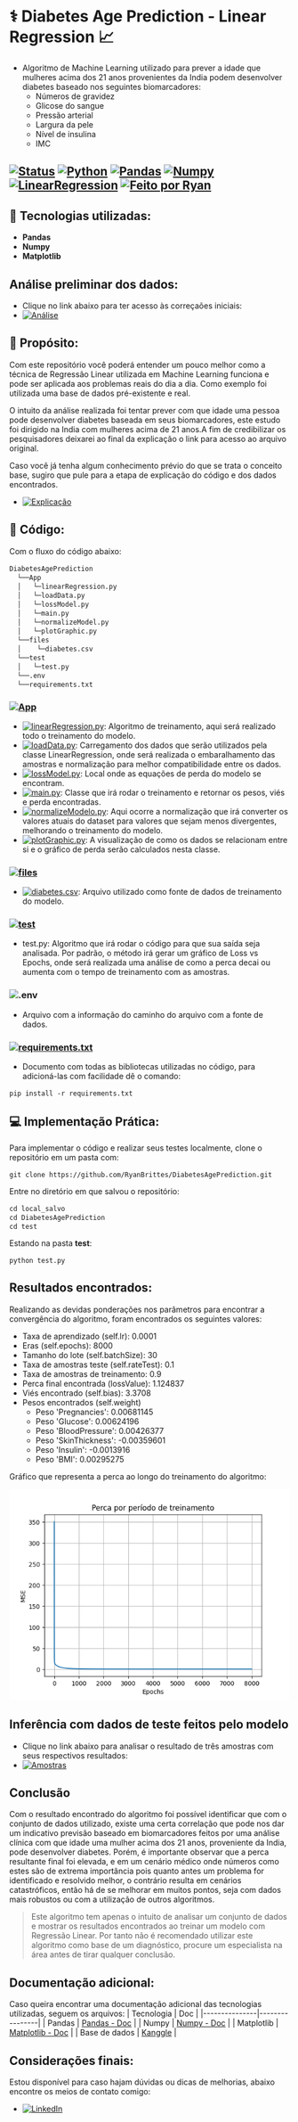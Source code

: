 # ⚕ Diabetes Age Prediction - Linear Regression :chart_with_upwards_trend:
- Algoritmo de Machine Learning utilizado para prever a idade que mulheres acima dos 21 anos provenientes da India podem desenvolver diabetes baseado nos seguintes biomarcadores:
  - Números de gravidez
  - Glicose do sangue
  - Pressão arterial
  - Largura da pele
  - Nível de insulina
  - IMC

[![Status](https://img.shields.io/badge/Status-Em%20Desenvolvimento-yellow)]()
[![Python](https://img.shields.io/badge/Python-3.13-blue?logo=python)]()
[![Pandas](https://img.shields.io/badge/Pandas-blue?logo=pandas)]()
[![Numpy](https://img.shields.io/badge/Numpy-lightgrey?logo=numpy)]()
[![LinearRegression](https://img.shields.io/badge/LinearRegression-purple)]()
[![Feito por Ryan](https://img.shields.io/badge/Feito%20por-Ryan%20Brittes-blue?logo=github)]()
---

## :beginner: Tecnologias utilizadas:
- **Pandas**
- **Numpy**
- **Matplotlib**

## Análise preliminar dos dados:
- Clique no link abaixo para ter acesso às correçaões iniciais:
- [![Análise](https://img.shields.io/badge/-Análise-orange)](./readme/graphics.md)

## :pencil: Propósito:
Com este repositório você poderá entender um pouco melhor como a técnica de Regressão Linear utilizada em Machine Learning funciona e pode ser aplicada aos problemas reais do dia a dia. Como exemplo foi utilizada uma base de dados pré-existente e real.

O intuito da análise realizada foi tentar prever com que idade uma pessoa pode desenvolver diabetes baseada em seus biomarcadores, este estudo foi dirigido na India com mulheres acima de 21 anos.A fim de credibilizar os pesquisadores deixarei ao final da explicação o link para acesso ao arquivo original.

Caso você já tenha algum conhecimento prévio do que se trata o conceito base, sugiro que pule para a etapa de explicação do código e dos dados encontrados.

- [![Explicação](https://img.shields.io/badge/-Explicação-yellow)](./readme/explainLinearRegression.md)

## :rocket: Código:
Com o fluxo do código abaixo:
```
DiabetesAgePrediction
  └──App
  │   └─linearRegression.py
  │   └─loadData.py
  │   └─lossModel.py
  │   └─main.py
  │   └─normalizeModel.py
  │   └─plotGraphic.py
  └──files
  │    └─diabetes.csv
  └──test
  │   └─test.py
  └──.env
  └──requirements.txt
```
### [![App](https://img.shields.io/badge/-App-yellow)](./App)
- [![linearRegression.py](https://img.shields.io/badge/-linearRegression.py-darkgreen)](./App/linearRegression.py): Algoritmo de treinamento, aqui será realizado todo o treinamento do modelo.
- [![loadData.py](https://img.shields.io/badge/-loadData.py-darkgreen)](./App/loadData.py): Carregamento dos dados que serão utilizados pela classe LinearRegression, onde será realizada o embaralhamento das amostras e normalização para melhor compatibilidade entre os dados.
- [![lossModel.py](https://img.shields.io/badge/-lossModel.py-darkgreen)](./App/lossModel.py): Local onde as equações de perda do modelo se encontram.
- [![main.py](https://img.shields.io/badge/-main.py-darkgreen)](./App/main.py): Classe que irá rodar o treinamento e retornar os pesos, viés e perda encontradas.
- [![normalizeModelo.py](https://img.shields.io/badge/-normalizeModelo.py-darkgreen)](./App/normalizeModelo.py): Aqui ocorre a normalização que irá converter os valores atuais do dataset para valores que sejam menos divergentes, melhorando o treinamento do modelo.
- [![plotGraphic.py](https://img.shields.io/badge/-plotGraphic.py-darkgreen)](./App/plotGraphic.py): A visualização de como os dados se relacionam entre si e o gráfico de perda serão calculados nesta classe.
### [![files](https://img.shields.io/badge/-files-yellow)](./files)
- [![diabetes.csv](https://img.shields.io/badge/-diabetes.csv-darkgreen)](./files/diabetes.csv): Arquivo utilizado como fonte de dados de treinamento do modelo.
### [![test](https://img.shields.io/badge/-test-yellow)](./test)
- test.py: Algoritmo que irá rodar o código para que sua saída seja analisada. Por padrão, o método irá gerar um gráfico de Loss vs Epochs, onde será realizada uma análise de como a perca decai ou aumenta com o tempo de treinamento com as amostras.
### ![.env](https://img.shields.io/badge/-.env-yellow)
- Arquivo com a informação do caminho do arquivo com a fonte de dados.
### [![requirements.txt](https://img.shields.io/badge/-requirements.txt-yellow)](./requirements.txt)
- Documento com todas as bibliotecas utilizadas no código, para adicioná-las com facilidade dê o comando:
```
pip install -r requirements.txt
```
## :computer: Implementação Prática:
Para implementar o código e realizar seus testes localmente, clone o repositório em um pasta com:
```
git clone https://github.com/RyanBrittes/DiabetesAgePrediction.git
```
Entre no diretório em que salvou o repositório:
```
cd local_salvo
cd DiabetesAgePrediction
cd test
```
Estando na pasta **test**:
```
python test.py
```

## Resultados encontrados:
Realizando as devidas ponderações nos parâmetros para encontrar a convergência do algoritmo, foram encontrados os seguintes valores:
- Taxa de aprendizado (self.lr): 0.0001
- Eras (self.epochs): 8000
- Tamanho do lote (self.batchSize): 30
- Taxa de amostras teste (self.rateTest): 0.1
- Taxa de amostras de treinamento: 0.9
- Perca final encontrada (lossValue): 1.124837
- Viés encontrado (self.bias): 3.3708
- Pesos encontrados (self.weight)
  - Peso 'Pregnancies': 0.00681145
  - Peso 'Glucose': 0.00624196
  - Peso 'BloodPressure': 0.00426377
  - Peso 'SkinThickness': -0.00359601
  - Peso 'Insulin': -0.0013916
  - Peso 'BMI': 0.00295275
 
Gráfico que representa a perca ao longo do treinamento do algoritmo:

![Img](graphics/LossPerEpochs.png)

## Inferência com dados de teste feitos pelo modelo
- Clique no link abaixo para analisar o resultado de três amostras com seus respectivos resultados:
- [![Amostras](https://img.shields.io/badge/-Amostras-blue)](./readme/sample.md)

## Conclusão
Com o resultado encontrado do algoritmo foi possível identificar que com o conjunto de dados utilizado, existe uma certa correlação que pode nos dar um indicativo previsão baseado em biomarcadores feitos por uma análise clínica com que idade uma mulher acima dos 21 anos, proveniente da India, pode desenvolver diabetes. Porém, é importante observar que a perca resultante final foi elevada, e em um cenário médico onde números como estes são de extrema importância pois quanto antes um problema for identificado e resolvido melhor, o contrário resulta em cenários catastróficos, então há de se melhorar em muitos pontos, seja com dados mais robustos ou com a utilização de outros algoritmos.

> Este algoritmo tem apenas o intuito de analisar um conjunto de dados e mostrar os resultados encontrados ao treinar um modelo com Regressão Linear. Por tanto não é recomendado utilizar este algoritmo como base de um diagnóstico, procure um especialista na área antes de tirar qualquer conclusão.

## Documentação adicional:
Caso queira encontrar uma documentação adicional das tecnologias utilizadas, seguem os arquivos:
| Tecnologia | Doc   |
|---------------|----------------|
| Pandas   | [Pandas - Doc](https://pandas.pydata.org/docs/)   |
| Numpy | [Numpy - Doc](https://numpy.org/doc/stable/)    |
| Matplotlib | [Matplotlib - Doc](https://matplotlib.org/stable/users/index) |
| Base de dados  |  [Kanggle](https://www.kaggle.com/datasets/uciml/pima-indians-diabetes-database)  |

## Considerações finais:
Estou disponível para caso hajam dúvidas ou dicas de melhorias, abaixo encontre os meios de contato comigo:
- [![LinkedIn](https://img.shields.io/badge/-LinkedIn-blue?style=flat&logo=linkedin&logoColor=white)](https://www.linkedin.com/in/ryanbrittes/)
